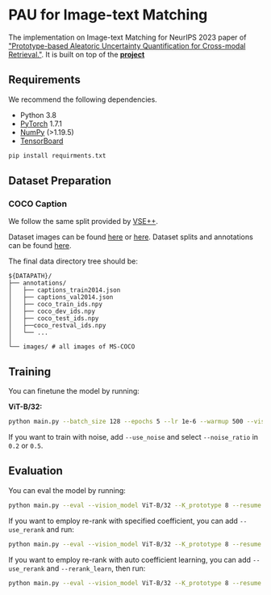 # PAU for Image-text Matching

The implementation on Image-text Matching for NeurIPS 2023 paper of ["Prototype-based Aleatoric Uncertainty Quantification for Cross-modal Retrieval."](https://openreview.net/pdf?id=ECRgBK6sk1). It is built on top of the [**project**](https://github.com/leolee99/CLIP_ITM)


## Requirements
We recommend the following dependencies.

* Python 3.8
* [PyTorch](http://pytorch.org/) 1.7.1
* [NumPy](http://www.numpy.org/) (>1.19.5)
* [TensorBoard](https://github.com/TeamHG-Memex/tensorboard_logger)

```bash
pip install requirments.txt
```

## Dataset Preparation

### COCO Caption

We follow the same split provided by [VSE++](https://arxiv.org/pdf/1707.05612.pdf).

Dataset images can be found [here](http://www.cs.toronto.edu/~faghri/vsepp/data.tar) or [here](https://cocodataset.org/#download).
Dataset splits and annotations can be found [here](https://drive.google.com/file/d/1JmgzPjW2sagPa6TbWfrNXlO1L4G9ZbQs/view?usp=share_link).

The final data directory tree should be:
```
${DATAPATH}/
├── annotations/
│   ├── captions_train2014.json
│   ├── captions_val2014.json
│   ├── coco_train_ids.npy
│   ├── coco_dev_ids.npy
│   ├── coco_test_ids.npy
│   ├──coco_restval_ids.npy
│   └── ...
│          
└── images/ # all images of MS-COCO
```

## Training

You can finetune the model by running:

**ViT-B/32:**
```bash
python main.py --batch_size 128 --epochs 5 --lr 1e-6 --warmup 500 --vision_model ViT-B/32 --K_prototype 8 --uct_weight 100 --var_weight 0.015 --tau 5 --precision fp16
```

If you want to train with noise, add ```--use_noise``` and select ```--noise_ratio``` in ```0.2``` or ```0.5```.


## Evaluation

You can eval the model by running:
```bash
python main.py --eval --vision_model ViT-B/32 --K_prototype 8 --resume ${MODELPATH} 
```

If you want to employ re-rank with specified coefficient, you can add ```--use_rerank``` and run:

```bash
python main.py --eval --vision_model ViT-B/32 --K_prototype 8 --resume ${MODELPATH} --use_rerank
```

If you want to employ re-rank with auto coefficient learning, you can add ```--use_rerank``` and ```--rerank_learn```, then run:

```bash
python main.py --eval --vision_model ViT-B/32 --K_prototype 8 --resume ${MODELPATH} --use_rerank --rerank_learn
```